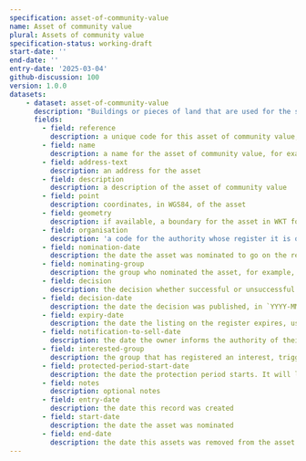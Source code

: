 ```yaml
---
specification: asset-of-community-value
name: Asset of community value
plural: Assets of community value
specification-status: working-draft
start-date: ''
end-date: ''
entry-date: '2025-03-04'
github-discussion: 100
version: 1.0.0
datasets:
    - dataset: asset-of-community-value
      description: "Buildings or pieces of land that are used for the social wellbeing and interests of the local community"
      fields:
        - field: reference
          description: a unique code for this asset of community value, for example `A-CV-1`
        - field: name
          description: a name for the asset of community value, for example, Magdala Public House
        - field: address-text
          description: an address for the asset
        - field: description
          description: a description of the asset of community value
        - field: point
          description: coordinates, in WGS84, of the asset
        - field: geometry
          description: if available, a boundary for the asset in WKT format
        - field: organisation
          description: 'a code for the authority whose register it is on, e.g. local-authority:CMD'
        - field: nomination-date
          description: the date the asset was nominated to go on the register
        - field: nominating-group
          description: the group who nominated the asset, for example, Friends of the Magdala
        - field: decision
          description: the decision whether successful or unsuccessful
        - field: decision-date
          description: the date the decision was published, in `YYYY-MM-DD` format
        - field: expiry-date
          description: the date the listing on the register expires, usually 5 years after the decision date, for example 2029-12-01
        - field: notification-to-sell-date
          description: the date the owner informs the authority of their wish to sell the asset
        - field: interested-group
          description: the group that has registered an interest, triggering the moratorim period
        - field: protected-period-start-date
          description: the date the protection period starts. It will last 18 months from this date.
        - field: notes
          description: optional notes
        - field: entry-date
          description: the date this record was created
        - field: start-date
          description: the date the asset was nominated
        - field: end-date
          description: the date this assets was removed from the asset register
---
```

